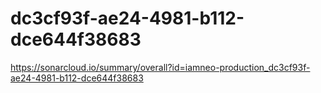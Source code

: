 # dc3cf93f-ae24-4981-b112-dce644f38683
https://sonarcloud.io/summary/overall?id=iamneo-production_dc3cf93f-ae24-4981-b112-dce644f38683
